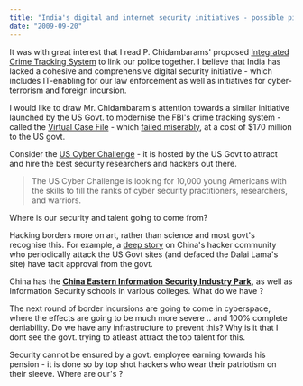 ```yaml
---
title: "India's digital and internet security initiatives - possible pitfalls"
date: "2009-09-20"
---
```


It was with great interest that I read P. Chidambarams' proposed [Integrated Crime Tracking System](http://economictimes.indiatimes.com/articleshow/5026688.cms) to link our police together. I believe that India has lacked a cohesive and comprehensive digital security initiative - which includes IT-enabling for our law enforcement as well as initiatives for cyber-terrorism and foreign incursion.

I would like to draw Mr. Chidambaram's attention towards a similar initiative launched by the US Govt. to modernise the FBI's crime tracking system - called the [Virtual Case File](http://en.wikipedia.org/wiki/Virtual_Case_File) - which [failed miserably](http://www.washingtonpost.com/wp-dyn/content/article/2006/08/17/AR2006081701485.html), at a cost of $170 million to the US govt.

Consider the [US Cyber Challenge](http://csis.org/uscc) - it is hosted by the US Govt to attract and hire the best security researchers and hackers out there.

> The US Cyber Challenge is looking for 10,000 young Americans with the skills to fill the ranks of cyber security practitioners, researchers, and warriors.

Where is our security and talent going to come from?

Hacking borders more on art, rather than science and most govt's recognise this. For example, a [deep story](http://www.darkgovernment.com/news/chinese-hacker-community/) on China's hacker community who periodically attack the US Govt sites (and defaced the Dalai Lama's site) have tacit approval from the govt.

China has the **[China Eastern Information Security Industry Park](http://www.zjpark.com/zjpark_en/zjgkjyq.aspx?id=28),** as well as Information Security schools in various colleges. What do we have ?

The next round of border incursions are going to come in cyberspace, where the effects are going to be much more severe .. and 100% complete deniability. Do we have any infrastructure to prevent this? Why is it that I dont see the govt. trying to atleast attract the top talent for this.

Security cannot be ensured by a govt. employee earning towards his pension - it is done so by top shot hackers who wear their patriotism on their sleeve. Where are our's ?
